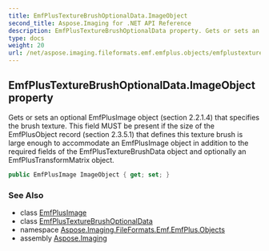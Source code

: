 ```yaml
---
title: EmfPlusTextureBrushOptionalData.ImageObject
second_title: Aspose.Imaging for .NET API Reference
description: EmfPlusTextureBrushOptionalData property. Gets or sets an optional EmfPlusImage object section 2.2.1.4 that specifies the brush texture. This field MUST be present if the size of the EmfPlusObject record section 2.3.5.1 that defines this texture brush is large enough to accommodate an EmfPlusImage object in addition to the required fields of the EmfPlusTextureBrushData object and optionally an EmfPlusTransformMatrix object
type: docs
weight: 20
url: /net/aspose.imaging.fileformats.emf.emfplus.objects/emfplustexturebrushoptionaldata/imageobject/
---
```

## EmfPlusTextureBrushOptionalData.ImageObject property

Gets or sets an optional EmfPlusImage object (section 2.2.1.4) that specifies the brush texture. This field MUST be present if the size of the EmfPlusObject record (section 2.3.5.1) that defines this texture brush is large enough to accommodate an EmfPlusImage object in addition to the required fields of the EmfPlusTextureBrushData object and optionally an EmfPlusTransformMatrix object.

```csharp
public EmfPlusImage ImageObject { get; set; }
```

### See Also

* class [EmfPlusImage](../../emfplusimage/)
* class [EmfPlusTextureBrushOptionalData](../)
* namespace [Aspose.Imaging.FileFormats.Emf.EmfPlus.Objects](../../emfplustexturebrushoptionaldata/)
* assembly [Aspose.Imaging](../../../)


